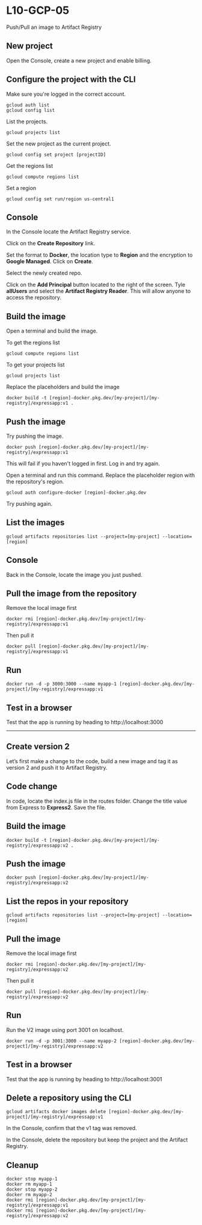 # L10-GCP-05

Push/Pull an image to Artifact Registry

## New project

Open the Console, create a new project and enable billing.

## Configure the project with the CLI

Make sure you're logged in the correct account.

    gcloud auth list
    gcloud config list

List the projects.

    gcloud projects list

Set the new project as the current project.

    gcloud config set project [projectID]

Get the regions list

    gcloud compute regions list

Set a region

    gcloud config set run/region us-central1

## Console

In the Console locate the Artifact Registry service.

Click on the **Create Repository** link.

Set the format to **Docker**, the location type to **Region** and the encryption to **Google Managed**. Click on **Create**.

Select the newly created repo.

Click on the **Add Principal** button located to the right of the screen. Tyle **allUsers** and select the **Artifact Registry Reader**. This will allow anyone to access the repository.

## Build the image

Open a terminal and build the image.

To get the regions list

    gcloud compute regions list

To get your projects list

    gcloud projects list

Replace the placeholders and build the image

    docker build -t [region]-docker.pkg.dev/[my-project]/[my-registry]/expressapp:v1 .

## Push the image

Try pushing the image.

    docker push [region]-docker.pkg.dev/[my-project]/[my-registry]/expressapp:v1

This will fail if you haven't logged in first.  Log in and try again.

Open a terminal and run this command. Replace the placeholder region with the repository's region.

    gcloud auth configure-docker [region]-docker.pkg.dev

Try pushing again.

## List the images

    gcloud artifacts repositories list --project=[my-project] --location=[region]

## Console

Back in the Console, locate the image you just pushed.

## Pull the image from the repository

Remove the local image first

    docker rmi [region]-docker.pkg.dev/[my-project]/[my-registry]/expressapp:v1

Then pull it

    docker pull [region]-docker.pkg.dev/[my-project]/[my-registry]/expressapp:v1

## Run

    docker run -d -p 3000:3000 --name myapp-1 [region]-docker.pkg.dev/[my-project]/[my-registry]/expressapp:v1

## Test in a browser

Test that the app is running by heading to http://localhost:3000

---

## Create version 2

Let’s first make a change to the code, build a new image and tag it as version 2 and push it to Artifact Registry.

## Code change

In code, locate the index.js file in the routes folder. Change the title value from Express to **Express2**. Save the file.

## Build the image

    docker build -t [region]-docker.pkg.dev/[my-project]/[my-registry]/expressapp:v2 .

## Push the image

    docker push [region]-docker.pkg.dev/[my-project]/[my-registry]/expressapp:v2

## List the repos in your repository

    gcloud artifacts repositories list --project=[my-project] --location=[region]

## Pull the image

Remove the local image first

    docker rmi [region]-docker.pkg.dev/[my-project]/[my-registry]/expressapp:v2

Then pull it

    docker pull [region]-docker.pkg.dev/[my-project]/[my-registry]/expressapp:v2

## Run

Run the V2 image using port 3001 on localhost.

    docker run -d -p 3001:3000 --name myapp-2 [region]-docker.pkg.dev/[my-project]/[my-registry]/expressapp:v2

## Test in a browser

Test that the app is running by heading to http://localhost:3001

## Delete a repository using the CLI

    gcloud artifacts docker images delete [region]-docker.pkg.dev/[my-project]/[my-registry]/expressapp:v1

In the Console, confirm that the v1 tag was removed.

In the Console, delete the repository but keep the project and the Artifact Registry.

## Cleanup

    docker stop myapp-1
    docker rm myapp-1
    docker stop myapp-2
    docker rm myapp-2
    docker rmi [region]-docker.pkg.dev/[my-project]/[my-registry]/expressapp:v1
    docker rmi [region]-docker.pkg.dev/[my-project]/[my-registry]/expressapp:v2